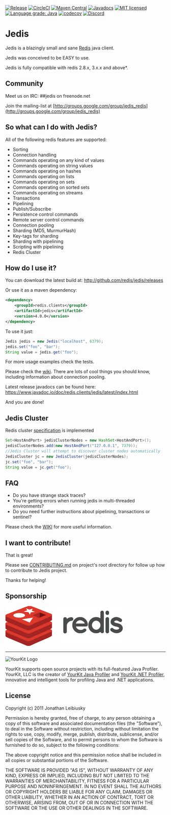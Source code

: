 [![Release](https://img.shields.io/github/release/redis/jedis.svg?sort=semver)](https://github.com/redis/jedis/releases/latest)
[![CircleCI](https://circleci.com/gh/redis/jedis/tree/master.svg?style=svg)](https://circleci.com/gh/redis/jedis/tree/master)
[![Maven Central](https://img.shields.io/maven-central/v/redis.clients/jedis.svg)](https://search.maven.org/artifact/redis.clients/jedis)
[![Javadocs](https://www.javadoc.io/badge/redis.clients/jedis.svg)](https://www.javadoc.io/doc/redis.clients/jedis)
[![MIT licensed](https://img.shields.io/badge/license-MIT-blue.svg)](./LICENSE.txt)
[![Language grade: Java](https://img.shields.io/lgtm/grade/java/g/redis/jedis.svg?logo=lgtm&logoWidth=18)](https://lgtm.com/projects/g/redis/jedis/context:java)
[![codecov](https://codecov.io/gh/redis/jedis/branch/master/graph/badge.svg?token=pAstxAAjYo)](https://codecov.io/gh/redis/jedis)
[![Discord](https://img.shields.io/discord/697882427875393627?style=flat-square)](https://discord.gg/qRhBuY8Z)

# Jedis

Jedis is a blazingly small and sane [Redis](http://github.com/antirez/redis "Redis") java client.

Jedis was conceived to be EASY to use.

Jedis is fully compatible with redis 2.8.x, 3.x.x and above*.

## Community

Meet us on IRC: ##jedis on freenode.net

Join the mailing-list at [http://groups.google.com/group/jedis_redis](http://groups.google.com/group/jedis_redis)

## So what can I do with Jedis?
All of the following redis features are supported:

- Sorting
- Connection handling
- Commands operating on any kind of values
- Commands operating on string values
- Commands operating on hashes
- Commands operating on lists
- Commands operating on sets
- Commands operating on sorted sets
- Commands operating on streams
- Transactions
- Pipelining
- Publish/Subscribe
- Persistence control commands
- Remote server control commands
- Connection pooling
- Sharding (MD5, MurmurHash)
- Key-tags for sharding
- Sharding with pipelining
- Scripting with pipelining
- Redis Cluster

## How do I use it?

You can download the latest build at: 
    http://github.com/redis/jedis/releases

Or use it as a maven dependency:

```xml
<dependency>
    <groupId>redis.clients</groupId>
    <artifactId>jedis</artifactId>
    <version>4.0.0</version>
</dependency>
```

To use it just:
    
```java
Jedis jedis = new Jedis("localhost", 6379);
jedis.set("foo", "bar");
String value = jedis.get("foo");
```

For more usage examples check the tests.

Please check the [wiki](http://github.com/redis/jedis/wiki "wiki"). There are lots of cool things you should know, including information about connection pooling.

Latest release javadocs can be found here: https://www.javadoc.io/doc/redis.clients/jedis/latest/index.html

And you are done!

## Jedis Cluster

Redis cluster [specification](http://redis.io/topics/cluster-spec) is implemented

```java
Set<HostAndPort> jedisClusterNodes = new HashSet<HostAndPort>();
jedisClusterNodes.add(new HostAndPort("127.0.0.1", 7379));
//Jedis Cluster will attempt to discover cluster nodes automatically
JedisCluster jc = new JedisCluster(jedisClusterNodes);
jc.set("foo", "bar");
String value = jc.get("foo");
```

## FAQ

- Do you have strange stack traces?
- You're getting errors when running jedis in multi-threaded environments?
- Do you need further instructions about pipelining, transactions or sentinel?

Please check the [WIKI](https://github.com/redis/jedis/wiki) for more useful information.


## I want to contribute!

That is great!

Please see [CONTRIBUTING.md](https://github.com/redis/jedis/blob/master/.github/CONTRIBUTING.md) on project's root directory for follow up how to contribute to Jedis project.

Thanks for helping!

## Sponsorship

[![Redis Logo](redis-logo-full-color-rgb.png)](https://redis.com/)

---

![YourKit Logo](https://cloud.githubusercontent.com/assets/1317309/4507430/7119527c-4b0c-11e4-9245-d72e751e26ee.png)

YourKit supports open source projects with its full-featured Java Profiler.
YourKit, LLC is the creator of [YourKit Java Profiler](http://www.yourkit.com/java/profiler/index.jsp) 
and [YourKit .NET Profiler](http://www.yourkit.com/.net/profiler/index.jsp),
innovative and intelligent tools for profiling Java and .NET applications.

## License

Copyright (c) 2011 Jonathan Leibiusky

Permission is hereby granted, free of charge, to any person
obtaining a copy of this software and associated documentation
files (the "Software"), to deal in the Software without
restriction, including without limitation the rights to use,
copy, modify, merge, publish, distribute, sublicense, and/or sell
copies of the Software, and to permit persons to whom the
Software is furnished to do so, subject to the following
conditions:

The above copyright notice and this permission notice shall be
included in all copies or substantial portions of the Software.

THE SOFTWARE IS PROVIDED "AS IS", WITHOUT WARRANTY OF ANY KIND,
EXPRESS OR IMPLIED, INCLUDING BUT NOT LIMITED TO THE WARRANTIES
OF MERCHANTABILITY, FITNESS FOR A PARTICULAR PURPOSE AND
NONINFRINGEMENT. IN NO EVENT SHALL THE AUTHORS OR COPYRIGHT
HOLDERS BE LIABLE FOR ANY CLAIM, DAMAGES OR OTHER LIABILITY,
WHETHER IN AN ACTION OF CONTRACT, TORT OR OTHERWISE, ARISING
FROM, OUT OF OR IN CONNECTION WITH THE SOFTWARE OR THE USE OR
OTHER DEALINGS IN THE SOFTWARE.
